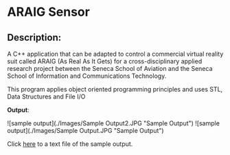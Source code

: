# ARAIG Sensor

## Description:

A C++ application that can be adapted to control a commercial virtual reality suit called ARAIG (As Real As It Gets) for a cross-disciplinary applied research project between 
the Seneca School of Aviation and the Seneca School of Information and Communications Technology. 

This program applies object oriented programming principles and uses STL, Data Structures and File I/O

**Output**:

![sample output](./Images/Sample Output2.JPG "Sample Output")
![sample output](./Images/Sample Output.JPG "Sample Output")

Click <a href="https://github.com/suhaib-saqib/ARAIG-Sensor/SampleOutput.txt">here</a> to a text file of the sample output. 